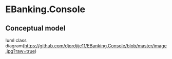 # EBanking.Console
## Conceptual model
!uml class diagram(https://github.com/djordjije11/EBanking.Console/blob/master/image.jpg?raw=true)
